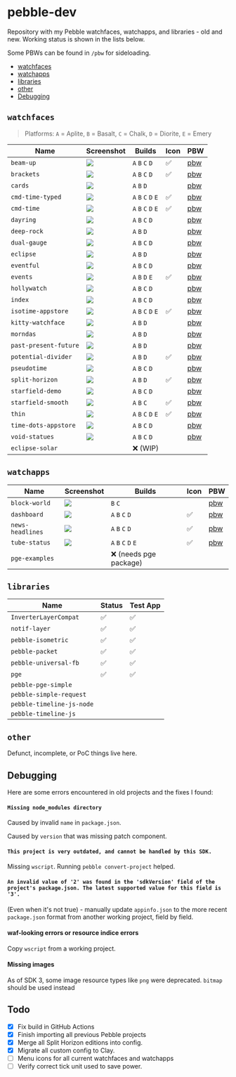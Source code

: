 # pebble-dev

Repository with my Pebble watchfaces, watchapps, and libraries - old and new.
Working status is shown in the lists below.

Some PBWs can be found in `/pbw` for sideloading.

- [watchfaces](#watchfaces)
- [watchapps](#watchapps)
- [libraries](#libraries)
- [other](#other)
- [Debugging](#debugging)


## `watchfaces`

> Platforms: `A` = Aplite, `B` = Basalt, `C` = Chalk, `D` = Diorite, `E` = Emery

| Name                           | Screenshot                                                                    | Builds              | Icon | PBW                                |
|--------------------------------|-------------------------------------------------------------------------------|---------------------|------|------------------------------------|
| `beam-up`                      | ![](watchfaces/beam-up/screenshots/aplite.png)                                | `A` `B` `C` `D`     | ✅    | [pbw](pbw/beam-up.pbw)             |
| `brackets`                     | ![](watchfaces/brackets/screenshots/aplite.png)                               | `A` `B` `C` `D`     | ✅    | [pbw](pbw/brackets.pbw)            |
| `cards`                        | ![](watchfaces/cards/screenshots/diorite.png)                                 | `A` `B` `D`         |      | [pbw](pbw/cards.pbw)               |
| `cmd-time-typed`               | ![](watchfaces/cmd-time-typed/screenshots/diorite.png)                        | `A` `B` `C` `D` `E` | ✅    | [pbw](pbw/cmd-time-typed.pbw)      |
| `cmd-time`                     | ![](watchfaces/cmd-time/screenshots/diorite.png)                              | `A` `B` `C` `D` `E` | ✅    | [pbw](pbw/cmd-time.pbw)            |
| `dayring`                      | ![](watchfaces/dayring/screenshots/basalt.png)                                | `A` `B` `C` `D`     |      | [pbw](pbw/dayring.pbw)             |
| `deep-rock`                    | ![](watchfaces/deep-rock/screenshots/basalt.png)                              | `A` `B` `D`         |      | [pbw](pbw/deep-rock.pbw)           |
| `dual-gauge`                   | ![](watchfaces/dual-gauge/screenshots/basalt.png)                             | `A` `B` `C` `D`     |      | [pbw](pbw/dual-gauge.pbw)          |
| `eclipse`                      | ![](watchfaces/eclipse/screenshots/pebble-screenshot_2014-03-25_12-39-28.png) | `A` `B` `D`         |      | [pbw](pbw/eclipse.pbw)             |
| `eventful`                     | ![](watchfaces/eventful/screenshots/aplite.png)                               | `A` `B` `C` `D`     |      | [pbw](pbw/eventful.pbw)            |
| `events`                       | ![](watchfaces/events/screenshots/aplite.png)                                 | `A` `B` `D` `E`     | ✅    | [pbw](pbw/events.pbw)              |
| `hollywatch`                   | ![](watchfaces/hollywatch/screenshots/basalt.png)                             | `A` `B` `C` `D`     |      | [pbw](pbw/hollywatch.pbw)          |
| `index`                        | ![](watchfaces/index/screenshots/aplite.png)                                  | `A` `B` `C` `D`     |      | [pbw](pbw/index.pbw)               |
| `isotime-appstore`             | ![](watchfaces/isotime-appstore/screenshots/yellow.png)                       | `A` `B` `C` `D` `E` | ✅    | [pbw](pbw/isotime.pbw)             |
| `kitty-watchface`              | ![](watchfaces/kitty-watchface/screenshots/aplite.png)                        | `A` `B` `D`         |      | [pbw](pbw/kitty-watchface.pbw)     |
| `morndas`                      | ![](watchfaces/morndas/screenshots/basalt.png)                                | `A` `B` `D`         |      | [pbw](pbw/morndas.pbw)             |
| `past-present-future`          | ![](watchfaces/past-present-future/screenshots/aplite.png)                    | `A` `B` `D`         |      | [pbw](pbw/past-present-future.pbw) |
| `potential-divider`            | ![](watchfaces/potential-divider/screenshots/aplite.png)                      | `A` `B` `D`         | ✅    | [pbw](pbw/potential-divider.pbw)   |
| `pseudotime`                   | ![](watchfaces/pseudotime/screenshots/basalt.png)                             | `A` `B` `C` `D`     |      | [pbw](pbw/pseudotime.pbw)          |
| `split-horizon`                | ![](watchfaces/split-horizon/screenshots/diorite.png)                         | `A` `B` `D`         | ✅    | [pbw](pbw/split-horizon.pbw)       |
| `starfield-demo`               | ![](watchfaces/starfield-demo/screenshots/aplite.png)                         | `A` `B` `C` `D`     |      | [pbw](pbw/starfield-demo.pbw)      |
| `starfield-smooth`             | ![](watchfaces/starfield-smooth/screenshots/aplite.png)                       | `A` `B` `C`         | ✅    | [pbw](pbw/starfield-smooth.pbw)    |
| `thin`                         | ![](watchfaces/thin/screenshots/basalt.png)                                   | `A` `B` `C` `D` `E` | ✅    | [pbw](pbw/thin.pbw)                |
| `time-dots-appstore`           | ![](watchfaces/time-dots-appstore/screenshots/basalt1.png)                    | `A` `B` `C` `D`     |      | [pbw](pbw/time-dots-appstore.pbw)  |
| `void-statues`                 | ![](watchfaces/void-statues/screenshots/basalt.png)                           | `A` `B` `C` `D`     |      | [pbw](pbw/void-statues.pbw)        |
| `eclipse-solar`                |                                                                               | ❌ (WIP)             |      |                                    |


## `watchapps`

| Name             | Screenshot                                              | Builds                | Icon | PBW                           |
|------------------|---------------------------------------------------------|-----------------------|------|-------------------------------|
| `block-world`    | ![](watchapps/block-world/screenshots/basalt.png)       | `B` `C`               |      | [pbw](pbw/block-world.pbw)    |
| `dashboard`      | ![](watchapps/dashboard/assets/screenshots/basalt1.png) | `A` `B` `C` `D`       | ✅    | [pbw](pbw/dashboard.pbw)      |
| `news-headlines` | ![](watchapps/news-headlines/screenshots/basalt.png)    | `A` `B` `C` `D`       | ✅    | [pbw](pbw/news-headlines.pbw) |
| `tube-status`    | ![](watchapps/tube-status/screenshots/basalt.png)       | `A` `B` `C` `D` `E`   | ✅    | [pbw](pbw/tube-status.pbw)    |
| `pge-examples`   |                                                         | ❌ (needs pge package) |      |                               |

## `libraries`

| Name                      | Status | Test App |
|---------------------------|--------|----------|
| `InverterLayerCompat`     | ✅      | ✅        |
| `notif-layer`             | ✅      | ✅        |
| `pebble-isometric`        | ✅      | ✅        |
| `pebble-packet`           | ✅      | ✅        |
| `pebble-universal-fb`     | ✅      | ✅        |
| `pge`                     | ✅      | ✅        |
| `pebble-pge-simple`       |        |          |
| `pebble-simple-request`   |        |          |
| `pebble-timeline-js-node` |        |          |
| `pebble-timeline-js`      |        |          |

## `other`

Defunct, incomplete, or PoC things live here.

## Debugging

Here are some errors encountered in old projects and the fixes I found:

#### `Missing node_modules directory`

Caused by invalid `name` in `package.json`.

Caused by `version` that was missing patch component.

#### `This project is very outdated, and cannot be handled by this SDK.`

Missing `wscript`. Running `pebble convert-project` helped.

#### `An invalid value of '2' was found in the 'sdkVersion' field of the project's package.json. The latest supported value for this field is '3'.`

(Even when it's not true) - manually update `appinfo.json` to the more recent
`package.json` format from another working project, field by field.

#### waf-looking errors or resource indice errors

Copy `wscript` from a working project.

#### Missing images

As of SDK 3, some image resource types like `png` were deprecated. `bitmap`
should be used instead

## Todo

- [x] Fix build in GitHub Actions
- [x] Finish importing all previous Pebble projects
- [x] Merge all Split Horizon editions into config.
- [x] Migrate all custom config to Clay.
- [ ] Menu icons for all current watchfaces and watchapps
- [ ] Verify correct tick unit used to save power.
